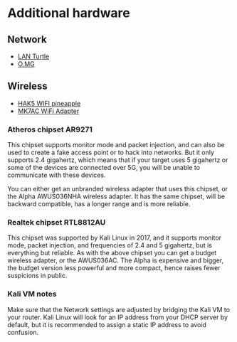 # Additional hardware

## Network

* [LAN Turtle](https://shop.hak5.org/products/lan-turtle)
* [O.MG](https://shop.hak5.org/collections/mischief-gadgets/products/omg-adapter?variant=39914370334833)

## Wireless

* [HAK5 WIFI pineapple](https://shop.hak5.org/products/wifi-pineapple) 
* [MK7AC WiFi Adapter](https://shop.hak5.org/products/mk7ac-wifi-adapter)

### Atheros chipset AR9271

This chipset supports monitor mode and packet injection, and can also be used to create a fake access point or to hack 
into networks. But it only supports 2.4 gigahertz, which means that if your target uses 5 gigahertz or some of the 
devices are connected over 5G, you will be unable to communicate with these devices.

You can either get an unbranded wireless adapter that uses this chipset, or the Alpha AWUS036NHA wireless adapter. 
It has the same chipset, will be backward compatible, has a longer range and is more reliable.

### Realtek chipset RTL8812AU

This chipset was supported by Kali Linux in 2017, and it supports monitor mode, packet injection, and frequencies of 
2.4 and 5 gigahertz, but is everything but reliable. As with the above chipset you can get a budget wireless adapter, 
or the AWUS036AC. The Alpha is expensive and bigger, the budget version less powerful and more compact, hence raises 
fewer suspicions in public.

### Kali VM notes

Make sure that the Network settings are adjusted by bridging the Kali VM to your router. 
Kali Linux will look for an IP address from your DHCP server by default, but it is recommended
to assign a static IP address to avoid confusion.


